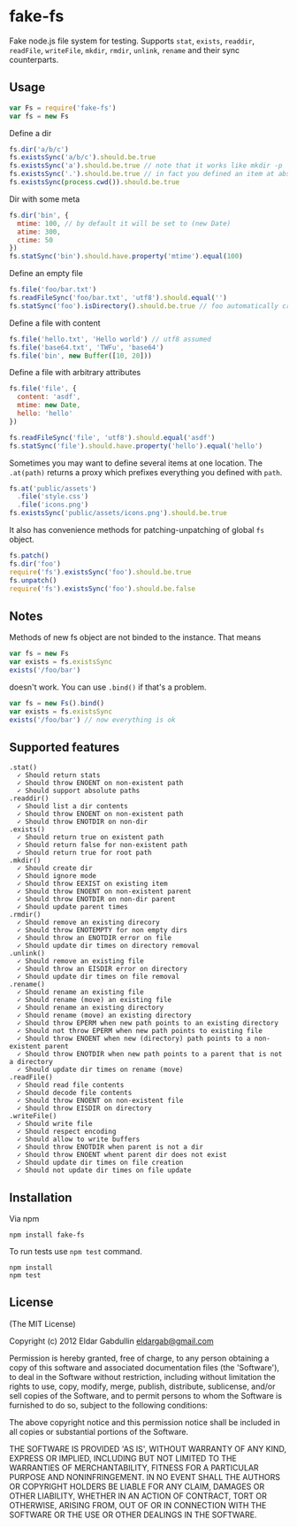 # fake-fs

Fake node.js file system for testing. Supports `stat`, `exists`, `readdir`,
`readFile`, `writeFile`, `mkdir`, `rmdir`, `unlink`, `rename` and their sync counterparts.

## Usage

``` javascript
var Fs = require('fake-fs')
var fs = new Fs
```

Define a dir

``` javascript
fs.dir('a/b/c')
fs.existsSync('a/b/c').should.be.true
fs.existsSync('a').should.be.true // note that it works like mkdir -p
fs.existsSync('.').should.be.true // in fact you defined an item at absolute path
fs.existsSync(process.cwd()).should.be.true
```

Dir with some meta

``` javascript
fs.dir('bin', {
  mtime: 100, // by default it will be set to (new Date)
  atime: 300,
  ctime: 50
})
fs.statSync('bin').should.have.property('mtime').equal(100)
```

Define an empty file

``` javascript
fs.file('foo/bar.txt')
fs.readFileSync('foo/bar.txt', 'utf8').should.equal('')
fs.statSync('foo').isDirectory().should.be.true // foo automatically created
```

Define a file with content

``` javascript
fs.file('hello.txt', 'Hello world') // utf8 assumed
fs.file('base64.txt', 'TWFu', 'base64')
fs.file('bin', new Buffer([10, 20]))
```

Define a file with arbitrary attributes

``` javascript
fs.file('file', {
  content: 'asdf',
  mtime: new Date,
  hello: 'hello'
})

fs.readFileSync('file', 'utf8').should.equal('asdf')
fs.statSync('file').should.have.property('hello').equal('hello')
```

Sometimes you may want to define several items at one location. The `.at(path)`
returns a proxy which prefixes everything you defined with `path`.

``` javascript
fs.at('public/assets')
  .file('style.css')
  .file('icons.png')
fs.existsSync('public/assets/icons.png').should.be.true
```

It also has convenience methods for patching-unpatching of global `fs` object.

``` javascript
fs.patch()
fs.dir('foo')
require('fs').existsSync('foo').should.be.true
fs.unpatch()
require('fs').existsSync('foo').should.be.false
```

## Notes

Methods of new fs object are not binded to the instance.
That means

```javascript
var fs = new Fs
var exists = fs.existsSync
exists('/foo/bar')
```

doesn't work. You can use `.bind()` if that's a problem.

```javascript
var fs = new Fs().bind()
var exists = fs.existsSync
exists('/foo/bar') // now everything is ok
```

## Supported features

```
.stat()
  ✓ Should return stats
  ✓ Should throw ENOENT on non-existent path
  ✓ Should support absolute paths
.readdir()
  ✓ Should list a dir contents
  ✓ Should throw ENOENT on non-existent path
  ✓ Should throw ENOTDIR on non-dir
.exists()
  ✓ Should return true on existent path
  ✓ Should return false for non-existent path
  ✓ Should return true for root path
.mkdir()
  ✓ Should create dir
  ✓ Should ignore mode
  ✓ Should throw EEXIST on existing item
  ✓ Should throw ENOENT on non-existent parent
  ✓ Should throw ENOTDIR on non-dir parent
  ✓ Should update parent times
.rmdir()
  ✓ Should remove an existing direcory
  ✓ Should throw ENOTEMPTY for non empty dirs
  ✓ Should throw an ENOTDIR error on file
  ✓ Should update dir times on directory removal
.unlink()
  ✓ Should remove an existing file
  ✓ Should throw an EISDIR error on directory
  ✓ Should update dir times on file removal
.rename()
  ✓ Should rename an existing file
  ✓ Should rename (move) an existing file
  ✓ Should rename an existing directory
  ✓ Should rename (move) an existing directory
  ✓ Should throw EPERM when new path points to an existing directory
  ✓ Should not throw EPERM when new path points to existing file
  ✓ Should throw ENOENT when new (directory) path points to a non-existent parent
  ✓ Should throw ENOTDIR when new path points to a parent that is not a directory
  ✓ Should update dir times on rename (move)
.readFile()
  ✓ Should read file contents
  ✓ Should decode file contents
  ✓ Should throw ENOENT on non-existent file
  ✓ Should throw EISDIR on directory
.writeFile()
  ✓ Should write file
  ✓ Should respect encoding
  ✓ Should allow to write buffers
  ✓ Should throw ENOTDIR when parent is not a dir
  ✓ Should throw ENOENT whent parent dir does not exist
  ✓ Should update dir times on file creation
  ✓ Should not update dir times on file update
```

## Installation

Via npm

```
npm install fake-fs
```

To run tests use `npm test` command.

```
npm install
npm test
```

## License

(The MIT License)

Copyright (c) 2012 Eldar Gabdullin <eldargab@gmail.com>

Permission is hereby granted, free of charge, to any person obtaining
a copy of this software and associated documentation files (the
'Software'), to deal in the Software without restriction, including
without limitation the rights to use, copy, modify, merge, publish,
distribute, sublicense, and/or sell copies of the Software, and to
permit persons to whom the Software is furnished to do so, subject to
the following conditions:

The above copyright notice and this permission notice shall be
included in all copies or substantial portions of the Software.

THE SOFTWARE IS PROVIDED 'AS IS', WITHOUT WARRANTY OF ANY KIND,
EXPRESS OR IMPLIED, INCLUDING BUT NOT LIMITED TO THE WARRANTIES OF
MERCHANTABILITY, FITNESS FOR A PARTICULAR PURPOSE AND NONINFRINGEMENT.
IN NO EVENT SHALL THE AUTHORS OR COPYRIGHT HOLDERS BE LIABLE FOR ANY
CLAIM, DAMAGES OR OTHER LIABILITY, WHETHER IN AN ACTION OF CONTRACT,
TORT OR OTHERWISE, ARISING FROM, OUT OF OR IN CONNECTION WITH THE
SOFTWARE OR THE USE OR OTHER DEALINGS IN THE SOFTWARE.
